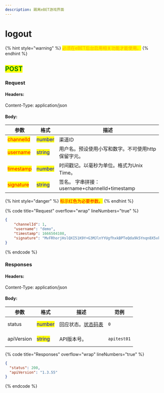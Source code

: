 ```yaml
---
description: 踢离eBET游戏界面
---
```


# logout

{% hint style="warning" %}
<mark style="color:orange;">必须在eBET后台启用相关功能才能使用。</mark>
{% endhint %}

## <mark style="color:green;">POST</mark>

### **Request**

#### Headers:

Content-Type: application/json

#### Body:

| 参数                                        | 格式                                      | 描述                                    |
| ----------------------------------------- | --------------------------------------- | ------------------------------------- |
| <mark style="color:red;">channelId</mark> | <mark style="color:blue;">number</mark> | 渠道ID                                  |
| <mark style="color:red;">username</mark>  | <mark style="color:blue;">string</mark> | 用户名。预设使用小写和数字。不可使用http保留字元。           |
| <mark style="color:red;">timestamp</mark> | <mark style="color:blue;">number</mark> | 时间戳记。以毫秒为单位。格式为Unix Time。             |
| <mark style="color:red;">signature</mark> | <mark style="color:blue;">string</mark> | 签名。 字串拼接：username+channelId+timestamp |

{% hint style="danger" %}
<mark style="color:red;">标示红色为必要参数。</mark>
{% endhint %}

{% code title="Request" overflow="wrap" lineNumbers="true" %}
```json
{
    "channelId": 1,
    "username": "demo",
    "timestamp": 1666504108,
    "signature": "MvFRhorjHslQXI51K9Y+G3MJlnYYUgfhxkBPTeQda9k5Ynqn8X5vkjeA7Jy24siznxH1u6AoZUHfmFyjGqGTBjxOF5+y26z8uwvKvsSFP+RIq4r9Pw9LBmhSZv3TcflM6TXSXI40/T/iTJV8R5cdDobnuTEI+URMN/+VUShazKY="
}
```
{% endcode %}

### **Responses**

#### Headers:

Content-Type: application/json

#### Body:

<table><thead><tr><th>参数</th><th>格式</th><th>描述</th><th data-hidden>范例</th></tr></thead><tbody><tr><td>status</td><td><mark style="color:blue;">number</mark></td><td>回应状态。<a href="../../ebet-zhuang-tai-ma.md#ebet-xiang-ying-de-zhuang-tai-dai-ma">状态码表</a></td><td><pre><code>0
</code></pre></td></tr><tr><td>apiVersion</td><td><mark style="color:blue;">string</mark></td><td>API版本号。</td><td><pre><code>apitest01
</code></pre></td></tr></tbody></table>

{% code title="Responses" overflow="wrap" lineNumbers="true" %}
```json
{
  "status": 200,
  "apiVersion": "1.3.55"
}
```
{% endcode %}
